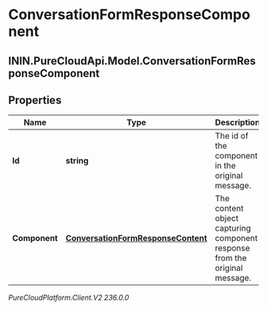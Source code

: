 # ConversationFormResponseComponent

## ININ.PureCloudApi.Model.ConversationFormResponseComponent

## Properties

|Name | Type | Description | Notes|
|------------ | ------------- | ------------- | -------------|
| **Id** | **string** | The id of the component in the original message. | |
| **Component** | [**ConversationFormResponseContent**](ConversationFormResponseContent) | The content object capturing component response from the original message. | |



_PureCloudPlatform.Client.V2 236.0.0_
